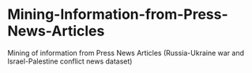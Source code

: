 # Mining-Information-from-Press-News-Articles

Mining of information from Press News Articles (Russia-Ukraine war and Israel-Palestine conflict news dataset)
